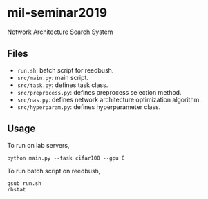 # mil-seminar2019
Network Architecture Search System

## Files
- ```run.sh```: batch script for reedbush.
- ```src/main.py```: main script.
- ```src/task.py```: defines task class.
- ```src/preprocess.py```: defines preprocess selection method.
- ```src/nas.py```: defines network architecture optimization algorithm.
- ```src/hyperparam.py```: defines hyperparameter class.

## Usage
To run on lab servers,
```
python main.py --task cifar100 --gpu 0
```

To run batch script on reedbush,
```
qsub run.sh
rbstat
```
